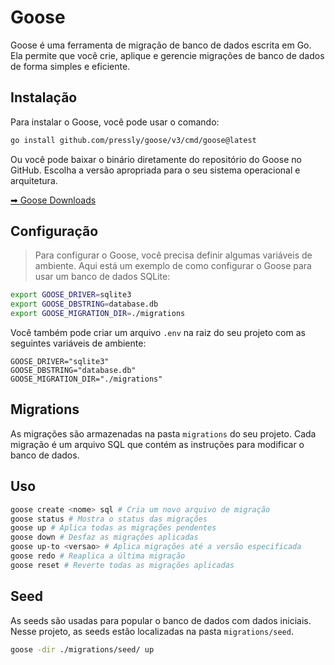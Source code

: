 # Goose
Goose é uma ferramenta de migração de banco de dados escrita em Go. Ela permite que você crie, aplique e gerencie migrações de banco de dados de forma simples e eficiente.

## Instalação

Para instalar o Goose, você pode usar o comando:

```bash
go install github.com/pressly/goose/v3/cmd/goose@latest
```

Ou você pode baixar o binário diretamente do repositório do Goose no GitHub. Escolha a versão apropriada para o seu sistema operacional e arquitetura.

[➡ Goose Downloads](https://github.com/pressly/goose/releases)

## Configuração

> Para configurar o Goose, você precisa definir algumas variáveis de ambiente. Aqui está um exemplo de como configurar o Goose para usar um banco de dados SQLite:

```bash
export GOOSE_DRIVER=sqlite3
export GOOSE_DBSTRING=database.db
export GOOSE_MIGRATION_DIR=./migrations
```

Você também pode criar um arquivo `.env` na raiz do seu projeto com as seguintes variáveis de ambiente:

```env
GOOSE_DRIVER="sqlite3"
GOOSE_DBSTRING="database.db"
GOOSE_MIGRATION_DIR="./migrations"
```

## Migrations

As migrações são armazenadas na pasta `migrations` do seu projeto. Cada migração é um arquivo SQL que contém as instruções para modificar o banco de dados.

## Uso

```bash
goose create <nome> sql # Cria um novo arquivo de migração
goose status # Mostra o status das migrações
goose up # Aplica todas as migrações pendentes
goose down # Desfaz as migrações aplicadas
goose up-to <versao> # Aplica migrações até a versão especificada
goose redo # Reaplica a última migração
goose reset # Reverte todas as migrações aplicadas
```

## Seed
As seeds são usadas para popular o banco de dados com dados iniciais. Nesse projeto, as seeds estão localizadas na pasta `migrations/seed`.

```bash
goose -dir ./migrations/seed/ up
```